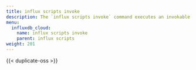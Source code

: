 ```yaml
---
title: influx scripts invoke
description: The `influx scripts invoke` command executes an invokable script in InfluxDB.
menu:
  influxdb_cloud:
    name: influx scripts invoke
    parent: influx scripts
weight: 201
---
```


{{< duplicate-oss >}}
